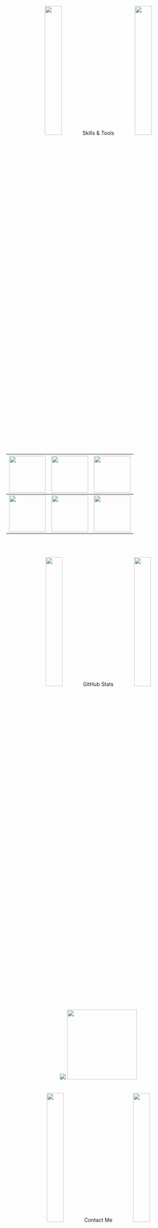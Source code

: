 <div align='center' width='100%'>
<img  width='30%' src='https://github.com/Afsanehaa/Afsanehaa/assets/115100233/1632db93-5d88-408c-aa7a-3be102febcd3'><span font-size='50px' width='20%' > Skills & Tools </span>  <img width='30%' src='https://github.com/Afsanehaa/Afsanehaa/assets/115100233/1632db93-5d88-408c-aa7a-3be102febcd3'>
</div>
<br><br>

<div align='center' width='100%'>

|<img src='https://github.com/mahdierzi/mahdierzi/assets/150390354/20b33aef-4ce3-4ba5-a287-92bb4f3588e8' width='100' >|<img src='https://github.com/mahdierzi/mahdierzi/assets/150390354/60fcd037-c5df-4d03-ba3c-544eda756e81' width='100'>|<img src='https://img.icons8.com/color/96/css3.png' width='100' >|
|--|--|--|
|<img src='https://img.icons8.com/color/96/github.png' width='100'  >|<img src='https://img.icons8.com/color/96/git.png' width='100'   >|<img src='https://github.com/mahdierzi/mahdierzi/assets/150390354/cb29f775-32e6-4c59-8455-b40d6da785e4' width='100' >

</div>

<br><br>

 <div align='center' width='100%'>
<img  width='30%' src='https://github.com/Afsanehaa/Afsanehaa/assets/115100233/1632db93-5d88-408c-aa7a-3be102febcd3'><span font-size='50px' width='20%' > GitHub Stats </span>  <img width='30%' src='https://github.com/Afsanehaa/Afsanehaa/assets/115100233/1632db93-5d88-408c-aa7a-3be102febcd3'>
</div>

<br><br>
<div display='flex' align='center'>

<a>
  <img src="https://github-readme-stats.vercel.app/api?username=mahdierzi&show_icons=true&theme=radical"/>
 <img src='https://github-readme-stats.vercel.app/api/top-langs/?username=mahdierzi&layout=donut&https://github.com/m-hesam-moradian/github-readme-stats&theme=dark' dark='54%' height='190'>
  <a/>
    </div>
  <br><br>
  <div align='center' width='100%'>
<img  width='30%' src='https://github.com/Afsanehaa/Afsanehaa/assets/115100233/1632db93-5d88-408c-aa7a-3be102febcd3'><span font-size='50px' width='20%' > Contact Me </span>  <img width='30%' src='https://github.com/Afsanehaa/Afsanehaa/assets/115100233/1632db93-5d88-408c-aa7a-3be102febcd3'>
</div>
<br><br>

<p align='center'>

<a href="  https://www.linkedin.com/in/mahdie-rezaei-5584b4300?utm_source=share&utm_campaign=share_via&utm_content=profile&utm_medium=android_app  " target="_blank">
    <img class="icon"  alt="instagram" src="https://img.icons8.com/3d-fluency/94/null/linkedin.png" /></a>
<a href="https://github.com/mahdierzi" target="_blank">
    <img class="icon"    alt="Github"  src="https://img.icons8.com/3d-fluency/94/null/github.png" />
</a>

<a href="http://T.me/mahdie_rzii" target="_blank">
    <img class="icon"  alt="telegram"  src="https://img.icons8.com/?size=100&id=k4jADXhS5U1t&format=png" />
</a>


</p>
 
<br><br>

  

